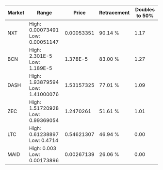 | Market | Range | Price| Retracement | Doubles to 50% |
| --- | --- | --- | --- | --- |
| NXT | High: 0.00073491<br />Low: 0.00051147 | 0.00053351 | 90.14 % | 1.17 |
| BCN | High: 2.301E-5<br />Low: 1.189E-5 | 1.378E-5 | 83.00 % | 1.27 |
| DASH | High: 1.93879594<br />Low: 1.41000076 | 1.53157325 | 77.01 % | 1.09 |
| ZEC | High: 1.51720928<br />Low: 0.99369054 | 1.2470261 | 51.61 % | 1.01 |
| LTC | High: 0.61238897<br />Low: 0.4714 | 0.54621307 | 46.94 % | 0.00 |
| MAID | High: 0.003<br />Low: 0.00173896 | 0.00267139 | 26.06 % | 0.00 |
